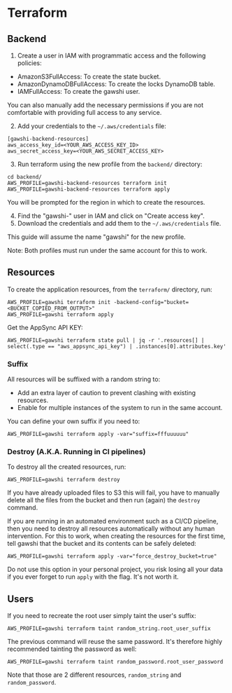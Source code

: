 Terraform
=========

Backend
-------

1. Create a user in IAM with programmatic access and the following policies:
  * AmazonS3FullAccess: To create the state bucket.
  * AmazonDynamoDBFullAccess: To create the locks DynamoDB table.
  * IAMFullAccess: To create the gawshi user.

You can also manually add the necessary permissions if you are not comfortable
with providing full access to any service.

2. Add your credentials to the `~/.aws/credentials` file:

```
[gawshi-backend-resources]
aws_access_key_id=<YOUR_AWS_ACCESS_KEY_ID>
aws_secret_access_key=<YOUR_AWS_SECRET_ACCESS_KEY>
```

3. Run terraform using the new profile from the `backend/` directory:
```
cd backend/
AWS_PROFILE=gawshi-backend-resources terraform init
AWS_PROFILE=gawshi-backend-resources terraform apply
```

You will be prompted for the region in which to create the resources.

4. Find the "gawshi-<suffix>" user in IAM and click on "Create access key".
5. Download the credentials and add them to the `~/.aws/credentials` file.

This guide will assume the name "gawshi" for the new profile.

Note: Both profiles must run under the same account for this to work.

Resources
---------

To create the application resources, from the `terraform/` directory, run:
```
AWS_PROFILE=gawshi terraform init -backend-config="bucket=<BUCKET_COPIED_FROM_OUTPUT>"
AWS_PROFILE=gawshi terraform apply
```

Get the AppSync API KEY:
```
AWS_PROFILE=gawshi terraform state pull | jq -r '.resources[] | select(.type == "aws_appsync_api_key") | .instances[0].attributes.key'
```

### Suffix

All resources will be suffixed with a random string to:
* Add an extra layer of caution to prevent clashing with existing resources.
* Enable for multiple instances of the system to run in the same account.

You can define your own suffix if you need to:

```
AWS_PROFILE=gawshi terraform apply -var="suffix=fffuuuuuu"
```

### Destroy (A.K.A. Running in CI pipelines)

To destroy all the created resources, run:

```
AWS_PROFILE=gawshi terraform destroy
```

If you have already uploaded files to S3 this will fail, you have to manually
delete all the files from the bucket and then run (again) the `destroy` command.

If you are running in an automated environment such as a CI/CD pipeline, then
you need to destroy all resources automatically without any human intervention.
For this to work, when creating the resources for the first time, tell gawshi
that the bucket and its contents can be safely deleted:

```
AWS_PROFILE=gawshi terraform apply -var="force_destroy_bucket=true"
```

Do not use this option in your personal project, you risk losing all your data
if you ever forget to run `apply` with the flag. It's not worth it.

Users
-----

If you need to recreate the root user simply taint the user's suffix:
```
AWS_PROFILE=gawshi terraform taint random_string.root_user_suffix
```

The previous command will reuse the same password. It's therefore highly 
recommended tainting the password as well:
```
AWS_PROFILE=gawshi terraform taint random_password.root_user_password
```

Note that those are 2 different resources, `random_string` and 
`random_password`.
